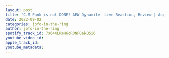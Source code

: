 ```yaml
---
layout: post
title: "C.M Punk is not DONE! AEW Dynamite  Live Reaction, Review | August 31st 2022"
date: 2022-09-02
categories: jofo-in-the-ring
author: jofo-in-the-ring
spotify_track_id: 7s64XLRmH6cR0NF0akQ5i6
youtube_video_id: 
apple_track_id: 
youtube_metadata: 
---
```

